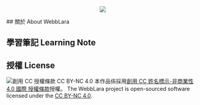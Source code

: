 <p align="center"><img src="https://laravel.com/assets/img/components/logo-laravel.svg"></p>
## 關於 About WebbLara

## 學習筆記 Learning Note

## 授權 License
![創用 CC 授權條款 CC BY-NC 4.0](https://i.creativecommons.org/l/by-nc/4.0/88x31.png) 
本作品係採用[創用 CC 姓名標示-非商業性 4.0 國際 授權條款](http://creativecommons.org/licenses/by-nc/4.0/)授權。
The WebbLara project is open-sourced software licensed under the [CC BY-NC 4.0](http://creativecommons.org/licenses/by-nc/4.0/).